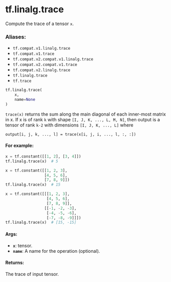 <div itemscope itemtype="http://developers.google.com/ReferenceObject">
<meta itemprop="name" content="tf.linalg.trace" />
<meta itemprop="path" content="Stable" />
</div>

# tf.linalg.trace

Compute the trace of a tensor `x`.

### Aliases:

* `tf.compat.v1.linalg.trace`
* `tf.compat.v1.trace`
* `tf.compat.v2.compat.v1.linalg.trace`
* `tf.compat.v2.compat.v1.trace`
* `tf.compat.v2.linalg.trace`
* `tf.linalg.trace`
* `tf.trace`

``` python
tf.linalg.trace(
    x,
    name=None
)
```

<!-- Placeholder for "Used in" -->

`trace(x)` returns the sum along the main diagonal of each inner-most matrix
in x. If x is of rank `k` with shape `[I, J, K, ..., L, M, N]`, then output
is a tensor of rank `k-2` with dimensions `[I, J, K, ..., L]` where

`output[i, j, k, ..., l] = trace(x[i, j, i, ..., l, :, :])`

#### For example:



```python
x = tf.constant([[1, 2], [3, 4]])
tf.linalg.trace(x)  # 5

x = tf.constant([[1, 2, 3],
                 [4, 5, 6],
                 [7, 8, 9]])
tf.linalg.trace(x)  # 15

x = tf.constant([[[1, 2, 3],
                  [4, 5, 6],
                  [7, 8, 9]],
                 [[-1, -2, -3],
                  [-4, -5, -6],
                  [-7, -8, -9]]])
tf.linalg.trace(x)  # [15, -15]
```

#### Args:


* <b>`x`</b>: tensor.
* <b>`name`</b>: A name for the operation (optional).


#### Returns:

The trace of input tensor.
